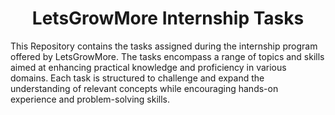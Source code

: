 <h1 align=center>LetsGrowMore Internship Tasks</h1>
This Repository contains the tasks assigned during the internship program offered by LetsGrowMore. The tasks encompass a range of topics and skills aimed at enhancing practical knowledge and proficiency in various domains. Each task is structured to challenge and expand the understanding of relevant concepts while encouraging hands-on experience and problem-solving skills.

